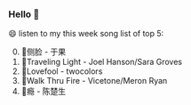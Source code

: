 ### Hello 👋

😄 listen to my this week song list of top 5:

0. 🌈侧脸 - 于果
1. 🌈Traveling Light - Joel Hanson/Sara Groves
2. 🌈Lovefool - twocolors
3. 🌈Walk Thru Fire - Vicetone/Meron Ryan
4. 🌈瘾 - 陈楚生

